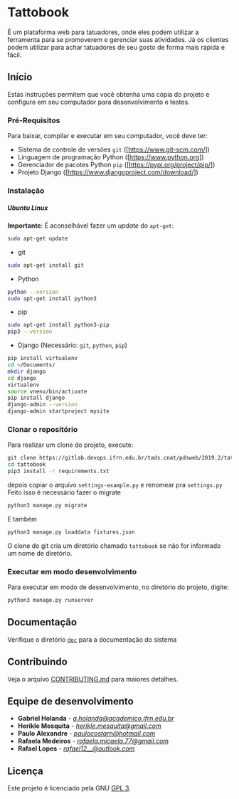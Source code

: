 # Tattobook

É um plataforma web para tatuadores, onde eles podem utilizar a ferramenta para se promoverem e gerenciar suas atividades. Já os clientes podem utilizar para achar tatuadores de seu gosto de forma mais rápida e fácil.


## Início

Estas instruções permitem que você obtenha uma cópia do projeto e configure em seu computador para desenvolvimento e testes.

### Pré-Requisitos

Para baixar, compilar e executar em seu computador, você deve ter:

- Sistema de controle de versões `git` ([https://www.git-scm.com/])
- Linguagem de programação Python  ([https://www.python.org])
- Gerenciador de pacotes Python `pip` ([https://pypi.org/project/pip/])
- Projeto Django ([https://www.djangoproject.com/download/])

### Instalação

##### Ubuntu Linux

**Importante**: É aconselhável fazer um _update_ do `apt-get`:
```sh
sudo apt-get update
```

- git

```sh
sudo apt-get install git
```

- Python 
```sh
python --version
sudo apt-get install python3
```
- pip
```sh
sudo apt-get install python3-pip
pip3 --version
```
- Django (Necessário: `git`, `python`, `pip`)

```sh
pip install virtualenv
cd ~/Documents/
mkdir django
cd django
virtualenv
source vnenv/bin/activate
pip install django
django-admin --version
django-admin startproject mysite
```

### Clonar o repositório

Para realizar um clone do projeto, execute:

```sh
git clone https://gitlab.devops.ifrn.edu.br/tads.cnat/pdsweb/2019.2/tattobook.git
cd tattobook
pip3 install -r requirements.txt
```
depois copiar o arquivo `settings-example.py` e renomear pra `settings.py`
Feito isso é necessário fazer o migrate

```sh
python3 manage.py migrate
```

E também 
```sh
python3 manage.py loaddata fixtures.json
```
O clone do git cria um diretório chamado `tattobook` se não for informado um
nome de diretório.

### Executar em modo desenvolvimento

Para executar em modo de desenvolvimento,
no diretório do projeto, digite:

```sh
python3 manage.py runserver
```

## Documentação

Verifique o diretório [`doc`](./doc/) para a documentação do sistema

## Contribuindo

Veja o arquivo [CONTRIBUTING.md](CONTRIBUTING.md) para maiores detalhes.

## Equipe de desenvolvimento

* **Gabriel Holanda** - *g.holanda@academico.ifrn.edu.br*
* **Herikle Mesquita** - *herikle.mesquita@gmail.com*
* **Paulo Alexandre** - *paulocostarn@hotmail.com*
* **Rafaela Medeiros** - *rafaela.micaela.77@gmail.com*
* **Rafael Lopes** - *rafael12__@outlook.com*

## Licença

Este projeto é licenciado pela GNU [GPL 3](LICENSE.md).


